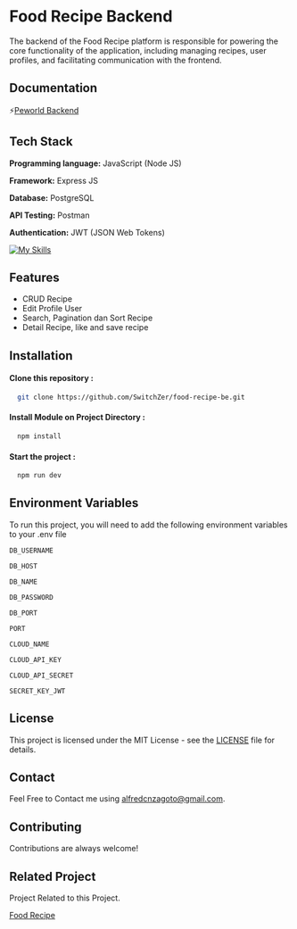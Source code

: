 # Food Recipe Backend

The backend of the Food Recipe platform is responsible for powering the core functionality of the application, including managing recipes, user profiles, and facilitating communication with the frontend.

## Documentation

⚡[Peworld Backend](https://documenter.getpostman.com/view/7675329/2sA3QqerrC)

## Tech Stack

**Programming language:** JavaScript (Node JS)

**Framework:** Express JS

**Database:** PostgreSQL

**API Testing:** Postman

**Authentication:** JWT (JSON Web Tokens)

[![My Skills](https://skillicons.dev/icons?i=js,nodejs,express,postgres,postman,vercel)](https://skillicons.dev)

## Features

- CRUD Recipe
- Edit Profile User
- Search, Pagination dan Sort Recipe
- Detail Recipe, like and save recipe

## Installation

#### Clone this repository :

```bash
  git clone https://github.com/SwitchZer/food-recipe-be.git
```

#### Install Module on Project Directory :

```bash
  npm install
```

#### Start the project :

```bash
  npm run dev
```

## Environment Variables

To run this project, you will need to add the following environment variables to your .env file

`DB_USERNAME`

`DB_HOST`

`DB_NAME`

`DB_PASSWORD`

`DB_PORT`

`PORT`

`CLOUD_NAME`

`CLOUD_API_KEY`

`CLOUD_API_SECRET`

`SECRET_KEY_JWT`

## License

This project is licensed under the MIT License - see the [LICENSE](LICENSE) file for details.

## Contact

Feel Free to Contact me using [alfredcnzagoto@gmail.com](alfredcnzagoto@gmail.com).

## Contributing

Contributions are always welcome!

## Related Project

Project Related to this Project.

[Food Recipe](https://github.com/SwitchZer/food-recipe)
